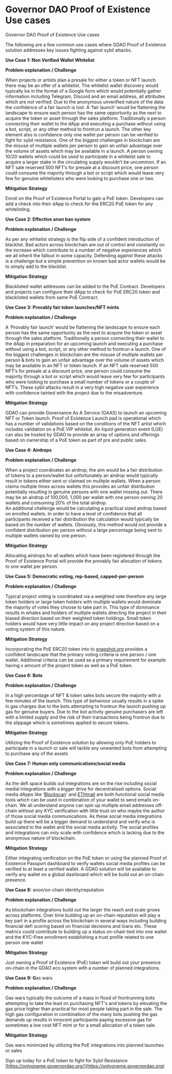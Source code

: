 # Governor DAO Proof of Existence Use cases

Governor DAO Proof of Existence Use cases

The following are a few common use cases where GDAO Proof of Existence solution addresses key issues fighting against sybil attacks.

**Use Case 1: Non Verified Wallet Whitelist**

**Problem explanation / Challenge**

When projects or artists plan a presale for either a token or NFT launch there may be an offer of a whitelist. The whitelist wallet discovery would typically be in the format of a Google form which would potentially gather information including Telegram, Discord and an email address, all attributes which are not verified. Due to the anonymous unverified nature of the data the confidence of a fair launch is lost. A ‘fair launch’ would be flattening the landscape to ensure each person has the same opportunity as the next to acquire the token or asset through the sales platform. Traditionally a person connecting their wallet to the dApp and executing a purchase without using a bot, script, or any other method to frontrun a launch. The other key element also is confidence only one wallet per person can be verified to fight for sybil resistance. One of the biggest challenges in blockchain are the misuse of multiple wallets per person to gain an unfair advantage over the volume of assets which may be available in a launch. A person owning 10/20 wallets which could be used to participate in a whitelist sale to acquire a larger stake in the circulating supply wouldn’t be uncommon. If an NFT sale reserved 500 NFT’s for presale at a discount price, one person could consume the majority through a bot or script which would leave very few for genuine whitelisters who were looking to purchase one or two.

**Mitigation Strategy**

Enroll on the Proof of Existence Portal to gain a PoE token. Developers can add a check into their dApp to check for the ERC20 PoE token for any whitelisting.

**Use Case 2: Effective anon ban system**

**Problem explanation / Challenge**

As per any whitelist strategy is the flip side of a confident introduction of blacklist. Bad actors across blockchain are out of control and constantly on the increase which contribute to a number of negative experiences which we all inherit the fallout in some capacity. Defending against these attacks is a challenge but a simple prevention on known bad actor wallets would be to simply add to the blacklist.

**Mitigation Strategy**

Blacklisted wallet addresses can be added to the PoE Contract. Developers and projects can configure their dApp to check for PoE ERC20 token and blacklisted wallets from same PoE Contract.

**Use Case 3: Provably fair token launches/NFT mints**

**Problem explanation / Challenge**

A ‘Provably fair launch’ would be flattening the landscape to ensure each person has the same opportunity as the next to acquire the token or asset through the sales platform. Traditionally a person connecting their wallet to the dApp in preparation for an upcoming launch and executing a purchase without using a bot, script, or any other method to frontrun a launch. One of the biggest challenges in blockchain are the misuse of multiple wallets per person & bots to gain an unfair advantage over the volume of assets which may be available in an NFT or token launch. If an NFT sale reserved 500 NFT’s for presale at a discount price, one person could consume the majority through a bot or script which would leave very few for participants who were looking to purchase a small number of tokens or a couple of NFT’s. These sybil attacks result in a very high negative user experience with confidence tainted with the project due to the misadventure.

**Mitigation Strategy**

GDAO can provide Governance As A Service (GAAS) to launch an upcoming NFT or Token launch. Proof of Existence Launch pad is operational which has a number of validations based on the conditions of the NFT artist which includes validation on a PoE VIP whitelist. An liquid generation event (LGE) can also be hosted by GDAO to provide an array of options and offerings based on ownership of a PoE token as part of pre and public sales.

**Use Case 4: Airdrops**

**Problem explanation / Challenge**

When a project coordinates an airdrop, the aim would be a fair distribution of tokens to a person/wallet but unfortunately an airdrop would typically result in tokens either sent or claimed on multiple wallets. When a person claims multiple times across wallets this provides an unfair distribution potentially resulting in genuine persons with one wallet missing out. There may be an airdrop of 100,000, 1,000 per wallet with one person owning 20 wallets and consuming 20% of the total airdrop.\
An additional challenge would be calculating a practical sized airdrop based on enrolled wallets. In order to have a level of confidence that all participants received a fair distribution the calculation would typically be based on the number of wallets. Obviously, this method would not provide a confident distribution per person without a large percentage being sent to multiple wallets owned by one person.

**Mitigation Strategy**

Allocating airdrops for all wallets which have been registered through the Proof of Existence Portal will provide the provably fair allocation of tokens to one wallet per person.

**Use Case 5: Democratic voting, rep-based, capped-per-person**

**Problem explanation / Challenge**

Typical project voting is coordinated via a weighted vote therefore any large token holders or large token holders with multiple wallets would dominate the majority of votes they choose to take part in. This type of dominance results in whales and holders of multiple wallets directing the project in their biased direction based on their weighted token holdings. Small token holders would have very little impact on any project direction based on a voting system of this nature.

**Mitigation Strategy**

Incorporating the PoE ERC20 token into to [snapshot.org](http://snapshot.org) provides a confident landscape that the primary voting criteria is one person / one wallet. Additional criteria can be used as a primary requirement for example having x amount of the project token as well as a PoE token.

**Use Case 6: Bots**

**Problem explanation / Challenge**

In a high percentage of NFT & token sales bots secure the majority with a few minutes of the launch. This type of behaviour usually results in a spike in gas charges due to the bots attempting to frontrun the launch pushing up gas for genuine buyers. Due to the bot activity genuine purchasers are left with a limited supply and the risk of their transactions being frontrun due to the slippage which is sometimes applied to secure tokens.

**Mitigation Strategy**

Utilizing the Proof of Existence solution by allowing only PoE holders to participate in a launch or sale will tackle any unwanted bots from attempting to purchase any of the assets

**Use Case 7: Human only communications/social media**

**Problem explanation / Challenge**

As the defi space builds out integrations are on the rise including social medial integrations with a bigger drive for decentralised options. Social media dApps like ‘[Blockscan](https://chat.blockscan.com/start)’ and [ETHmail](https://ethmail.cc) are both functional social media tools which can be used in combination of your wallet to send emails on-chain. We all understand anyone can spin up multiple email addresses off-chain without any KYC verification with little trust on who maybe the author of those social media communications. As these social media integrations build up there will be a bigger demand to understand and verify who is associated to the wallet and the social media activity. The social profiles and integrations can only scale with confidence which is lacking due to the anonymous nature of blockchain.

**Mitigation Strategy**

Either integrating verification on the PoE token or using the planned Proof of Existence Passport dashboard to verify wallets social media profiles can be verified to at least a verified wallet. A GDAO solution will be available to verify any wallet on a global dashboard which will be build out an on-chain presence.

**Use Case 8:** anon/on-chain identity/reputation

**Problem explanation / Challenge**

As blockchain integrations build out the larger the reach and scale grows across platforms. Over time building up an on-chain reputation will play a key part in a profile across the blockchain in several ways including building financial defi scoring based on financial decisions and loans etc. These metrics could contribute to building up a status on-chain tied into one wallet and the KYC-Free enrollment establishing a trust profile related to one person one wallet

**Mitigation Strategy**

Just owning a Proof of Existence (PoE) token will build out your presence on-chain in the GDAO eco system with a number of planned integrations.

**Use Case 9: G**as wars

**Problem explanation / Challenge**

Gas wars typically the outcome of a mass in flood of frontrunning bots attempting to take the lead on purchasing NFT's and tokens by elevating the gas price higher than practical for most people taking part in the sale. The high gas configuration in combination of the many bots pushing the gas demands up results in innocent participants paying excessive gas for sometimes a low cost NFT mint or for a small allocation of a token sale.

**Mitigation Strategy**

Gas wars minimized by utilizing the PoE integrations into planned launches or sales



Sign up today for a PoE token to fight for Sybil Resistance [https://onlyoneme.governordao.org/](https://onlyoneme.governordao.org)
